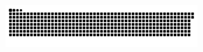 <picture>
  <source media="(prefers-color-scheme: dark)" srcset="https://raw.githubusercontent.com/MarineHakobyan/MarineHakobyan/a8ecee26b3acdd06bf795666a4a191c933c01f5a/github-contribution-grid-snake-dark.svg" />
  <source media="(prefers-color-scheme: light)" srcset="https://raw.githubusercontent.com/MarineHakobyan/MarineHakobyan/a8ecee26b3acdd06bf795666a4a191c933c01f5a/github-contribution-grid-snake.svg" />
  <img alt="github-snake" src="https://raw.githubusercontent.com/MarineHakobyan/MarineHakobyan/a8ecee26b3acdd06bf795666a4a191c933c01f5a/github-contribution-grid-snake-dark.svg" />
</picture>
